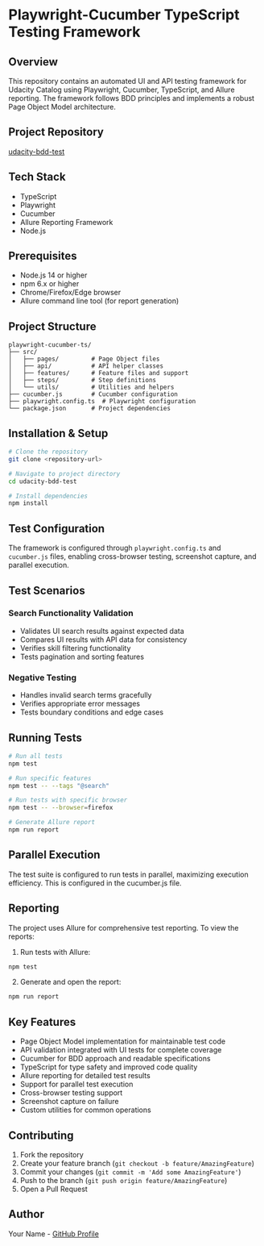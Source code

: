 # Playwright-Cucumber TypeScript Testing Framework

## Overview
This repository contains an automated UI and API testing framework for Udacity Catalog using Playwright, Cucumber, TypeScript, and Allure reporting. The framework follows BDD principles and implements a robust Page Object Model architecture.

## Project Repository
[udacity-bdd-test](https://github.com/yourusername/udacity-bdd-test.git)

## Tech Stack
- TypeScript
- Playwright
- Cucumber
- Allure Reporting Framework
- Node.js

## Prerequisites
- Node.js 14 or higher
- npm 6.x or higher
- Chrome/Firefox/Edge browser
- Allure command line tool (for report generation)

## Project Structure
```
playwright-cucumber-ts/
├── src/
│   ├── pages/         # Page Object files
│   ├── api/           # API helper classes
│   ├── features/      # Feature files and support
│   ├── steps/         # Step definitions
│   └── utils/         # Utilities and helpers
├── cucumber.js        # Cucumber configuration
├── playwright.config.ts  # Playwright configuration
└── package.json       # Project dependencies
```

## Installation & Setup
```bash
# Clone the repository
git clone <repository-url>

# Navigate to project directory
cd udacity-bdd-test

# Install dependencies
npm install
```

## Test Configuration
The framework is configured through `playwright.config.ts` and `cucumber.js` files, enabling cross-browser testing, screenshot capture, and parallel execution.

## Test Scenarios

### Search Functionality Validation
- Validates UI search results against expected data
- Compares UI results with API data for consistency
- Verifies skill filtering functionality
- Tests pagination and sorting features

### Negative Testing
- Handles invalid search terms gracefully
- Verifies appropriate error messages
- Tests boundary conditions and edge cases

## Running Tests
```bash
# Run all tests
npm test

# Run specific features
npm test -- --tags "@search"

# Run tests with specific browser
npm test -- --browser=firefox

# Generate Allure report
npm run report
```

## Parallel Execution
The test suite is configured to run tests in parallel, maximizing execution efficiency. This is configured in the cucumber.js file.

## Reporting
The project uses Allure for comprehensive test reporting. To view the reports:

1. Run tests with Allure:
```bash
npm test
```

2. Generate and open the report:
```bash
npm run report
```

## Key Features
- Page Object Model implementation for maintainable test code
- API validation integrated with UI tests for complete coverage
- Cucumber for BDD approach and readable specifications
- TypeScript for type safety and improved code quality
- Allure reporting for detailed test results
- Support for parallel test execution
- Cross-browser testing support
- Screenshot capture on failure
- Custom utilities for common operations

## Contributing
1. Fork the repository
2. Create your feature branch (`git checkout -b feature/AmazingFeature`)
3. Commit your changes (`git commit -m 'Add some AmazingFeature'`)
4. Push to the branch (`git push origin feature/AmazingFeature`)
5. Open a Pull Request

## Author
Your Name - [GitHub Profile](https://github.com/yourusername)
